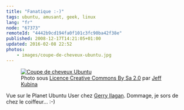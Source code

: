 ```yaml
---
title: "Fanatique :-)"
tags: ubuntu, amusant, geek, linux
lang: "fr"
node: "67373"
remoteId: "4442b9cd194fa0f101c3fc90ba42f38e"
published: 2008-12-17T14:21:05+01:00
updated: 2016-02-08 22:52
photos:
    - images/coupe-de-cheveux-ubuntu.jpg
---
```


<figure class="object-center">
<a href="/images/coupe-de-cheveux-ubuntu.jpg"><img loading="lazy" src="/images/660x/coupe-de-cheveux-ubuntu.jpg" alt="Coupe de cheveux Ubuntu"></a>
<figcaption>
Photo sous <a href="http://creativecommons.org/licenses/by-sa/2.0/">Licence Creative Commons By Sa 2.0</a>
par <a href="http://www.flickr.com/photos/kubina/">Jeff Kubina</a>
</figcaption>
</figure>

Vue sur le Planet Ubuntu User chez [Gerry Ilagan](http://igerry.com/desktop/ubuntu/going-loco-over-the-ubuntu-logo.html). Dommage, je sors de chez le coiffeur... :-)
